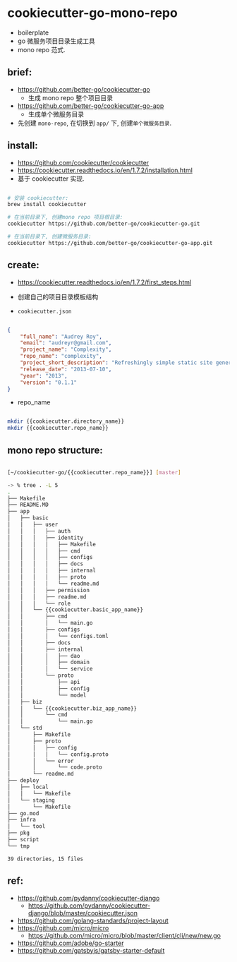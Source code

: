 
# cookiecutter-go-mono-repo

- boilerplate
- go 微服务项目目录生成工具
- mono repo 范式.

## brief: 

- https://github.com/better-go/cookiecutter-go
    - 生成 mono repo 整个项目目录
- https://github.com/better-go/cookiecutter-go-app
    - 生成单个微服务目录
- 先创建 `mono-repo`, 在切换到 `app/` 下, 创建`单个微服务目录`.

## install:

- https://github.com/cookiecutter/cookiecutter
- https://cookiecutter.readthedocs.io/en/1.7.2/installation.html
- 基于 cookiecutter 实现.

```bash 

# 安装 cookiecutter:
brew install cookiecutter

# 在当前目录下, 创建mono repo 项目根目录:
cookiecutter https://github.com/better-go/cookiecutter-go.git

# 在当前目录下, 创建微服务目录:
cookiecutter https://github.com/better-go/cookiecutter-go-app.git

```


## create:


- https://cookiecutter.readthedocs.io/en/1.7.2/first_steps.html
- 创建自己的项目目录模板结构

- `cookiecutter.json`


```json

{
    "full_name": "Audrey Roy",
    "email": "audreyr@gmail.com",
    "project_name": "Complexity",
    "repo_name": "complexity",
    "project_short_description": "Refreshingly simple static site generator.",
    "release_date": "2013-07-10",
    "year": "2013",
    "version": "0.1.1"
}

```

- repo_name


```bash 

mkdir {{cookiecutter.directory_name}}
mkdir {{cookiecutter.repo_name}}

```


## mono repo structure:


```bash 

[~/cookiecutter-go/{{cookiecutter.repo_name}}] [master]

-> % tree . -L 5
.
├── Makefile
├── README.MD
├── app
│   ├── basic
│   │   ├── user
│   │   │   ├── auth
│   │   │   ├── identity
│   │   │   │   ├── Makefile
│   │   │   │   ├── cmd
│   │   │   │   ├── configs
│   │   │   │   ├── docs
│   │   │   │   ├── internal
│   │   │   │   ├── proto
│   │   │   │   └── readme.md
│   │   │   ├── permission
│   │   │   ├── readme.md
│   │   │   └── role
│   │   └── {{cookiecutter.basic_app_name}}
│   │       ├── cmd
│   │       │   └── main.go
│   │       ├── configs
│   │       │   └── configs.toml
│   │       ├── docs
│   │       ├── internal
│   │       │   ├── dao
│   │       │   ├── domain
│   │       │   └── service
│   │       └── proto
│   │           ├── api
│   │           ├── config
│   │           └── model
│   ├── biz
│   │   └── {{cookiecutter.biz_app_name}}
│   │       └── cmd
│   │           └── main.go
│   └── std
│       ├── Makefile
│       ├── proto
│       │   ├── config
│       │   │   └── config.proto
│       │   └── error
│       │       └── code.proto
│       └── readme.md
├── deploy
│   ├── local
│   │   └── Makefile
│   └── staging
│       └── Makefile
├── go.mod
├── infra
│   └── tool
├── pkg
├── script
└── tmp

39 directories, 15 files


```


## ref: 

- https://github.com/pydanny/cookiecutter-django
    - https://github.com/pydanny/cookiecutter-django/blob/master/cookiecutter.json
- https://github.com/golang-standards/project-layout
- https://github.com/micro/micro
    - https://github.com/micro/micro/blob/master/client/cli/new/new.go
- https://github.com/adobe/go-starter
- https://github.com/gatsbyjs/gatsby-starter-default
